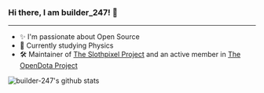 ### Hi there, I am builder_247! 👋
---

 - ✨ I'm passionate about Open Source
 - 🔬 Currently studying Physics
 - 🛠️ Maintainer of [The Slothpixel Project](https://github.com/slothpixel) and an active member in [The OpenDota Project](https://github.com/odota)


<img align="center" src="https://github-readme-stats.anuraghazra1.vercel.app/api?username=builder-247&show_icons=true&include_all_commits=true&theme=radical" alt="builder-247's github stats" />
